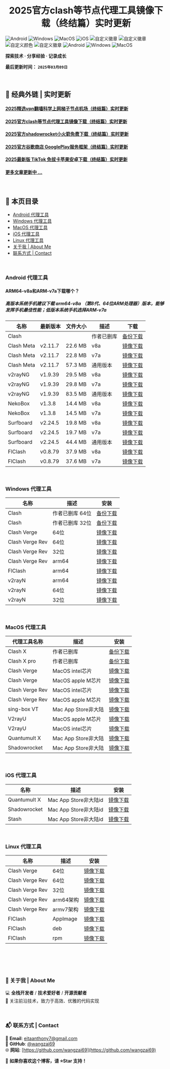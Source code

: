 <h1 align="center">2025官方clash等节点代理工具镜像下载（终结篇）实时更新</h1>

![Android](https://img.shields.io/badge/安卓-Android-brightgreen)
![Windows](https://img.shields.io/badge/微软-Windows-blue)
![MacOS](https://img.shields.io/badge/OS-MacOS-lightgrey)
![iOS](https://img.shields.io/badge/苹果-iOS-red)
![自定义徽章](https://img.shields.io/badge/linux-github-green)
![自定义徽章](https://img.shields.io/badge/网络-梯子-yellow)
![自定义颜色](https://img.shields.io/badge/科学-上网-orange)
![自定义徽章](https://img.shields.io/badge/图文-教程-purple)
![Android](https://img.shields.io/badge/美区-ID-brightgreen)
![Windows](https://img.shields.io/badge/clash-clashX-blue)
![MacOS](https://img.shields.io/badge/shadowrocket-小火箭-lightgrey)



**探索技术 · 分享经验 · 记录成长**

**最后更新时间： `2025年03月09日`**

<br>

## 📖 经典外链 | 实时更新
#### [2025精选vpn翻墙科学上网梯子节点机场（终结篇）实时更新](https://github.com/wangzai69/vpn)
#### [2025官方clash等节点代理工具镜像下载（终结篇）实时更新](https://github.com/wangzai69/clash)
#### [2025官方shadowrocket小火箭免费下载（终结篇）实时更新](https://github.com/wangzai69/shadowrocket)
#### [2025官方谷歌商店 GooglePlay服务框架（终结篇）实时更新](https://github.com/wangzai69/GooglePlay)
#### [2025最新版 TikTok 免拔卡苹果安卓下载（终结篇）实时更新](https://github.com/wangzai69/GooglePlay)
#### [更多文章更新中 ... ]()

<br>

## 📂 本页目录
- [ Android 代理工具](#Android-代理工具)  
- [ Windows 代理工具](#Windows-代理工具)
- [ MacOS 代理工具](#MacOS-代理工具)
- [ iOS 代理工具](#iOS-代理工具)
- [ Linux 代理工具](#Linux-代理工具)
- [ 关于我 | About Me ](#-关于我--about-me)  
- [ 联系方式 | Contact](#-联系方式--contact)
  
<br>

### Android 代理工具
#### ARM64-v8a和ARM-v7a下载哪个？
##### 高版本系统手机建议下载 arm64-v8a （第8代、64位ARM处理器）版本，能够发挥手机最佳性能；低版本系统手机选择ARM-v7a
| 名称        | 最新版本  | 文件大小  | 描述      | 下载      |
|-------------|-----------|-----------|-----------|-----------|
| Clash       |           |           |作者已删库  | [备份下载](https://dl.haojichang.com/apps/clash_for_android/cfa-2.5.12-premium-universal-release.apk) |
| Clash Meta  | v2.11.7   | 22.6 MB   |v8a        | [镜像下载](https://github.com/MetaCubeX/ClashMetaForAndroid/releases/download/v2.11.7/cmfa-2.11.7-meta-arm64-v8a-release.apk) |
| Clash Meta  | v2.11.7   | 22.8 MB   |v7a        | [镜像下载](https://github.com/MetaCubeX/ClashMetaForAndroid/releases/download/v2.11.1/cmfa-2.11.1-meta-armeabi-v7a-release.apk) |
| Clash Meta  | v2.11.7   | 57.3 MB   |通用版本    | [镜像下载](https://github.com/MetaCubeX/ClashMetaForAndroid/releases/download/v2.11.7/cmfa-2.11.7-meta-universal-release.apk) |
| v2rayNG     | v1.9.39   | 29.5 MB   |v8a        | [镜像下载](https://github.com/2dust/v2rayNG/releases/download/1.9.39/v2rayNG_1.9.39_arm64-v8a.apk) |
| v2rayNG     | v1.9.39   | 29.8 MB   |v7a        | [镜像下载](https://github.com/2dust/v2rayNG/releases/download/1.9.39/v2rayNG_1.9.39_armeabi-v7a.apk) |
| v2rayNG     | v1.9.39   | 83.5 MB   |通用版本    | [镜像下载](https://github.com/2dust/v2rayNG/releases/download/1.9.39/v2rayNG_1.9.39_universal.apk) |
| NekoBox     | v1.3.8    | 14.4 MB   |v8a        | [镜像下载](https://github.com/MatsuriDayo/NekoBoxForAndroid/releases/download/1.3.8/NekoBox-1.3.8-arm64-v8a.apk) |
| NekoBox     | v1.3.8    | 14.5 MB   |v7a        | [镜像下载](https://github.com/MatsuriDayo/NekoBoxForAndroid/releases/download/1.3.8/NekoBox-1.3.8-armeabi-v7a.apk) |
| Surfboard   | v2.24.5   | 19.8 MB   |v8a        | [镜像下载](https://github.com/getsurfboard/surfboard/releases/download/2.24.5/mobile-arm64-v8a-release.apk) |
| Surfboard   | v2.24.5   | 19.7 MB   |v7a        | [镜像下载](https://github.com/getsurfboard/surfboard/releases/download/2.24.5/mobile-armeabi-v7a-release.apk) |
| Surfboard   | v2.24.5   | 44.4 MB   |通用版本    | [镜像下载](https://github.com/getsurfboard/surfboard/releases/download/2.24.5/mobile-universal-release.apk) |
| FlClash     | v0.8.79   | 37.9 MB   |v8a        | [镜像下载](https://github.com/chen08209/FlClash/releases/download/v0.8.79/FlClash-0.8.79-android-arm64-v8a.apk) |
| FlClash     | v0.8.79   | 37.6 MB   |v7a        | [镜像下载](https://github.com/chen08209/FlClash/releases/download/v0.8.79/FlClash-0.8.79-android-armeabi-v7a.apk) |

<br>

### Windows 代理工具
| 名称     | 描述       | 安装       |
|----------|------------|------------|
| Clash                  | 作者已删库  64位                | [备份下载](https://dl.haojichang.com/apps/clash_for_windows/Clash.for.Windows.Setup.0.20.39.arm64.exe) |
| Clash                  | 作者已删库  32位                | [备份下载](https://dl.haojichang.com/apps/clash_for_windows/Clash.for.Windows.Setup.0.20.39.ia32.exe) |
| Clash Verge            | 64位                      | [镜像下载](https://github.com/zzzgydi/clash-verge/releases/download/v1.3.8/Clash.Verge_1.3.8_x64-setup.exe) |
| Clash Verge Rev        | 64位                       | [镜像下载](https://github.com/clash-verge-rev/clash-verge-rev/releases/download/v1.7.7/Clash.Verge_1.7.7_x64-setup.exe) |
| Clash Verge Rev        | 32位                       | [镜像下载](https://github.com/clash-verge-rev/clash-verge-rev/releases/download/v1.7.7/Clash.Verge_1.7.7_x86-setup.exe) |
| Clash Verge Rev        | arm64                  | [镜像下载](https://github.com/clash-verge-rev/clash-verge-rev/releases/download/v1.7.7/Clash.Verge_1.7.7_arm64-setup.exe) |
| FlClash   | arm64      | [镜像下载](https://github.com/chen08209/FlClash/releases/download/v0.8.66/FlClash-0.8.66-windows-amd64-setup.exe) |
| v2rayN   | arm64      | [镜像下载](https://github.com/2dust/v2rayN/releases/download/6.60/v2rayN-arm64.zip) |
| v2rayN   | 64位      | [镜像下载](https://github.com/2dust/v2rayN/releases/download/6.60/v2rayN-With-Core.zip) |
| v2rayN   | 32位      | [镜像下载](https://github.com/2dust/v2rayN/releases/download/6.60/v2rayN-32.zip) |

<br>

### MacOS 代理工具
| 代理工具名称     | 描述       | 安装       |
|----------|------------|------------|
| Clash X               | 作者已删库               | [备份下载](https://dl.haojichang.com/apps/ClashX/ClashX.dmg)
| Clash X pro           | 作者已删库               | [备份下载](https://1968040371-files.gitbook.io/~/files/v0/b/gitbook-x-prod.appspot.com/o/spaces%2F-McII1PI7zEfc9cNdkcd%2Fuploads%2F2Kqh94E1yyNTreiTlsxi%2FClashX.dmg.zip?alt=media&token=461ddecc-49fb-474f-a8ab-ecf71337d26f) |
| Clash Verge          | MacOS intel芯片          | [镜像下载](https://github.com/zzzgydi/clash-verge/releases/download/v1.3.8/Clash.Verge_1.3.8_x64.dmg) |
| Clash Verge          | MacOS apple M芯片        | [镜像下载](https://github.com/zzzgydi/clash-verge/releases/download/v1.3.8/Clash.Verge_1.3.8_aarch64.dmg) |
| Clash Verge Rev      | MacOS intel芯片          | [镜像下载](https://github.com/clash-verge-rev/clash-verge-rev/releases/download/v1.7.7/Clash.Verge_1.7.7_x64.dmg) |
| Clash Verge Rev      | MacOS apple M芯片        | [镜像下载](https://github.com/clash-verge-rev/clash-verge-rev/releases/download/v1.7.7/Clash.Verge_1.7.7_aarch64.dmg) |
| sing-box VT          | Mac App Store非大陆           | [镜像下载](https://apps.apple.com/app/sing-box-vt/id6673731168) |
| V2rayU   | MacOS apple M芯片      | [镜像下载](https://github.com/yanue/V2rayU/releases/download/v4.2.5/V2rayU-arm64.dmg) |
| V2rayU   | MacOS intel芯片      | [镜像下载](https://github.com/yanue/V2rayU/releases/download/v4.2.5/V2rayU-64.dmg) |
| Quantumult X   | Mac App Store非大陆      | [镜像下载](https://apps.apple.com/us/app/quantumult-x/id1443988620) |
| Shadowrocket   | Mac App Store非大陆      | [镜像下载](https://apps.apple.com/us/app/shadowrocket/id932747118) |

<br>

### iOS 代理工具
| 名称     | 描述       | 安装       |
|----------|------------|------------|
| Quantumult X   | Mac App Store非大陆id      | [镜像下载](https://apps.apple.com/us/app/quantumult-x/id1443988620) |
| Shadowrocket   | Mac App Store非大陆id      | [镜像下载](https://apps.apple.com/us/app/shadowrocket/id932747118) |
| Stash   | Mac App Store非大陆id      | [镜像下载](https://apps.apple.com/us/app/stash-rule-based-proxy/id1596063349) |

<br>

### Linux 代理工具
| 名称     | 描述       | 安装       |
|----------|------------|------------|
| Clash Verge       | 64位           | [镜像下载](https://github.com/zzzgydi/clash-verge/releases/download/v1.3.8/clash-verge_1.3.8_amd64.deb) |
| Clash Verge Rev   | 64位           | [镜像下载](https://github.com/clash-verge-rev/clash-verge-rev/releases/download/v1.7.7/clash-verge_1.7.7_amd64.deb) |
| Clash Verge Rev   | 32位           | [镜像下载](https://github.com/clash-verge-rev/clash-verge-rev/releases/download/v1.7.7/clash-verge_1.7.7_i386.deb) |
| Clash Verge Rev   | arm64架构      | [镜像下载](https://github.com/clash-verge-rev/clash-verge-rev/releases/download/v1.7.7/clash-verge_1.7.7_arm64.deb) |
| Clash Verge Rev   | armv7架构      | [镜像下载](https://github.com/clash-verge-rev/clash-verge-rev/releases/download/v1.7.7/clash-verge_1.7.7_armhf.deb) |
| FlClash   | AppImage   | [镜像下载](https://github.com/chen08209/FlClash/releases/download/v0.8.66/FlClash-0.8.66-linux-amd64.AppImage) |
| FlClash   | deb      | [镜像下载](https://github.com/chen08209/FlClash/releases/download/v0.8.66/FlClash-0.8.66-linux-amd64.deb) |
| FlClash   | rpm      | [镜像下载](https://github.com/chen08209/FlClash/releases/download/v0.8.66/FlClash-0.8.66-linux-amd64.rpm) |

<br>

##
<br>

### 📌 关于我 | About Me  
💻 **全栈开发者** / **技术爱好者** / **开源贡献者**  
🚀 关注前沿技术，致力于高效、优雅的代码实现  

<br>

### 📬 联系方式 | Contact  
📧 **Email**: [eitaanthony7@gmail.com](mailto:eitaanthony7@gmail.com)  
🐙 **GitHub**: [@wangzai69](https://github.com/wangzai69)  
🌐 **网站**: [https://github.com/wangzai69](https://github.com/wangzai69)  

📢 **如果你喜欢这个博客，请 ⭐Star 支持！**  

<br>
<br>


